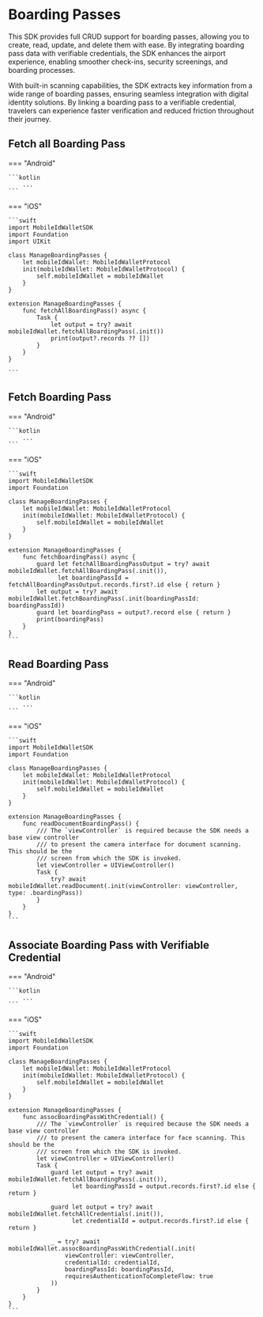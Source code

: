 # Boarding Passes

This SDK provides full CRUD support for boarding passes, allowing you to create, read, update, and delete them with ease. By integrating boarding pass data with verifiable credentials, the SDK enhances the airport experience, enabling smoother check-ins, security screenings, and boarding processes.

With built-in scanning capabilities, the SDK extracts key information from a wide range of boarding passes, ensuring seamless integration with digital identity solutions. By linking a boarding pass to a verifiable credential, travelers can experience faster verification and reduced friction throughout their journey.

## Fetch all Boarding Pass

=== "Android"

    ```kotlin
        ...
    ```

=== "iOS"

    ```swift
	import MobileIdWalletSDK
	import Foundation
	import UIKit
	
	class ManageBoardingPasses {
	    let mobileIdWallet: MobileIdWalletProtocol
	    init(mobileIdWallet: MobileIdWalletProtocol) {
	        self.mobileIdWallet = mobileIdWallet
	    }
	}
	
	extension ManageBoardingPasses {
	    func fetchAllBoardingPass() async {
	        Task {
	            let output = try? await mobileIdWallet.fetchAllBoardingPass(.init())
	            print(output?.records ?? [])
	        }
	    }
	}

    ```


## Fetch Boarding Pass

=== "Android"

    ```kotlin
        ...
    ```

=== "iOS"

    ```swift
	import MobileIdWalletSDK
	import Foundation
	
	class ManageBoardingPasses {
	    let mobileIdWallet: MobileIdWalletProtocol
	    init(mobileIdWallet: MobileIdWalletProtocol) {
	        self.mobileIdWallet = mobileIdWallet
	    }
	}
	
	extension ManageBoardingPasses {
	    func fetchBoardingPass() async {
	        guard let fetchAllBoardingPassOutput = try? await mobileIdWallet.fetchAllBoardingPass(.init()),
	              let boardingPassId = fetchAllBoardingPassOutput.records.first?.id else { return }
	        let output = try? await mobileIdWallet.fetchBoardingPass(.init(boardingPassId: boardingPassId))
	        guard let boardingPass = output?.record else { return }
	        print(boardingPass)
	    }
	}
    ```
    
## Read Boarding Pass

=== "Android"

    ```kotlin
        ...
    ```

=== "iOS"

    ```swift
	import MobileIdWalletSDK
	import Foundation
	
	class ManageBoardingPasses {
	    let mobileIdWallet: MobileIdWalletProtocol
	    init(mobileIdWallet: MobileIdWalletProtocol) {
	        self.mobileIdWallet = mobileIdWallet
	    }
	}
	
	extension ManageBoardingPasses {
	    func readDocumentBoardingPass() {
	        /// The `viewController` is required because the SDK needs a base view controller
	        /// to present the camera interface for document scanning. This should be the
	        /// screen from which the SDK is invoked.
	        let viewController = UIViewController()
	        Task {
	            try? await mobileIdWallet.readDocument(.init(viewController: viewController, type: .boardingPass))
	        }
	    }
	}
    ```
    
## Associate Boarding Pass with Verifiable Credential

=== "Android"

    ```kotlin
        ...
    ```

=== "iOS"

    ```swift
	import MobileIdWalletSDK
	import Foundation
	
	class ManageBoardingPasses {
	    let mobileIdWallet: MobileIdWalletProtocol
	    init(mobileIdWallet: MobileIdWalletProtocol) {
	        self.mobileIdWallet = mobileIdWallet
	    }
	}
	
	extension ManageBoardingPasses {
	    func assocBoardingPassWithCredential() {
	        /// The `viewController` is required because the SDK needs a base view controller
	        /// to present the camera interface for face scanning. This should be the
	        /// screen from which the SDK is invoked.
	        let viewController = UIViewController()
	        Task {
	            guard let output = try? await mobileIdWallet.fetchAllBoardingPass(.init()),
	                  let boardingPassId = output.records.first?.id else { return }
	
	            guard let output = try? await mobileIdWallet.fetchAllCredentials(.init()),
	                  let credentialId = output.records.first?.id else { return }
	
	            _ = try? await mobileIdWallet.assocBoardingPassWithCredential(.init(
	                viewController: viewController,
	                credentialId: credentialId,
	                boardingPassId: boardingPassId,
	                requiresAuthenticationToCompleteFlow: true
	            ))
	        }
	    }
	}
    ```